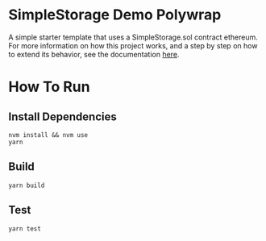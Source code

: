 # SimpleStorage Demo Polywrap
A simple starter template that uses a SimpleStorage.sol contract ethereum. For more information on how this project works, and a step by step on how to extend its behavior, see the documentation [here](https://docs.polywrap.io/).

# How To Run

## Install Dependencies
`nvm install && nvm use`  
`yarn`  

## Build
`yarn build`  

## Test
`yarn test`  

